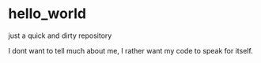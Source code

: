 hello_world
===========

just a quick and dirty repository

I dont want to tell much about me, I rather want my code to speak for itself.
